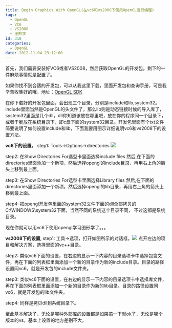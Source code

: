 ```yaml
---
title: Begin Graphics With OpenGL(在vc6和vs2008下使用OpenGL进行编程)
tags:
  - OpenGL
  - VC6
  - VS2008
  - 图形学
id: 318
categories:
  - OpenGL
date: 2012-11-04 23:12:00
---
```


首先，我们需要安装好VC6或者VS2008，然后获取OpenGL的开发包。剩下的一件麻烦事情就是配置了。

如果你找不到合适的开发包，可以从我这里下载，里面开发包和查询手册，可是我辛苦收集好的哦。地址：[OpenGL SDK](https://pan.baidu.com/s/1bpp181T)

在你下载好的开发包里面，会出现三个目录，分别是include和lib,system32。include里面当然是OpenGL的头文件了，那么lib则是动态链接时候的导入库了，system32里面是几个dll，dll你知道该放在哪里吧，放在你的程序同一个目录下，或者干脆放在系统目录下，即c盘下面的system32目录。开发包里面有个txt文件简要说明了如何设置include和lib，下面我要用图示详细说明vc6和vs2008下的设置方法。

**vc6下的设置**，
step1:
Tools->Options->directories
![](https://c2.staticflickr.com/8/7197/26820703294_b85f12cc03_o.png)

step2:
在Show Directories For选型卡里面选择include files
然后,在下面的directories里面添加一个新项，然后选择opengl的include目录，再用右上角的箭头上移到最上面。

step3:
在Show Directories For选型卡里面选择Library files
然后,在下面的directories里面添加一个新项，然后选择opengl的lib目录，再用右上角的箭头上移到最上面。

step4:
把opengl开发包里面的system32文件下面的dll全部拷贝的C:\WINDOWS\system32下面，当然不同的系统这个目录不同，
不过这都是系统目录。

现在你就可以用vc6下使用opengl学习图形学了。。。

**vs2008下的设置**,
step1:
工具->选项，打开如图所示的对话框，![](https://c2.staticflickr.com/8/7197/26820701964_e3f17c8253_o.png)
点开左边的项目和解决方案，选择里面的vc++目录。

step2:
类似vc6下面的设置，在右边的显示一下内容的目录选项卡中选择包含文件，再在下面的列表框里面添加一个新的目录作为新的include目录。目录的路径设置同vc6，就是开发包的include文件夹。

step3:
类似vc6下面的设置，在右边的显示一下内容的目录选项卡中选择库文件，再在下面的列表框里面添加一个新的目录作为新的lib目录。目录的路径设置同vc6，就是开发包的lib文件夹。

step4:
同样是拷贝dll到系统目录下。

至此基本解决了，无论是哪种外部库的设置都是如果搞一下就ok了，无论是哪个版本的vs，基本上设置的地方差别不大。